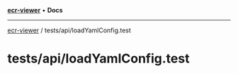 [**ecr-viewer**](../../../README.md) • **Docs**

***

[ecr-viewer](../../../README.md) / tests/api/loadYamlConfig.test

# tests/api/loadYamlConfig.test
